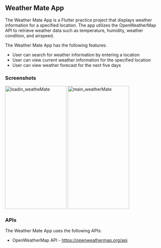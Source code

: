 ## Weather Mate App

The Weather Mate App is a Flutter practice project that displays weather information for a specified location. The app utilizes the OpenWeatherMap API to retrieve weather data such as temperature, humidity, weather condition, and airspeed. 

The Weather Mate App has the following features:

- User can search for weather information by entering a location
- User can view current weather information for the specified location
- User can view weather forecast for the next five days

### Screenshots

<img src="https://user-images.githubusercontent.com/53111065/235493989-15893ec9-f9c5-4337-baca-28b363e6f778.png" alt="loadin_weatheMate" width="200" height="400"> <img src="https://user-images.githubusercontent.com/53111065/235493997-b76dd3f3-0790-4b8b-89c9-e6ecf2c211e6.png" alt="main_weatherMate" width="200" height="400">



### APIs

The Weather Mate App uses the following APIs:

- OpenWeatherMap API - https://openweathermap.org/api




